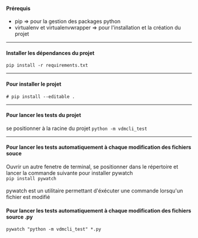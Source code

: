 #### Prérequis
* pip => pour la gestion des packages python
* virtualenv et virtualenvwrapper => pour l'installation et la création du projet

---

#### Installer les dépendances du projet
`pip install -r requirements.txt`

---

#### Pour installer le projet
`# pip install --editable .`

---

#### Pour lancer les tests du projet
se positionner à la racine du projet 
`python -m vdmcli_test`

---

#### Pour lancer les tests automatiquement à chaque modification des fichiers souce
Ouvrir un autre fenetre de terminal, se positionner dans le répertoire
et lancer la commande suivante pour installer pywatch<br>
`pip install pywatch`
<br><br>
pywatch est un utilitaire permettant d'éxécuter une commande lorsqu'un fichier est modifié
<br>
#### Pour lancer les tests automatiquement à chaque modification des fichiers source .py
`pywatch "python -m vdmcli_test" *.py`


